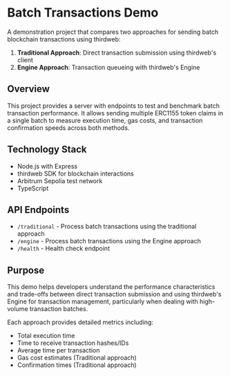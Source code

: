 # Batch Transactions Demo

A demonstration project that compares two approaches for sending batch blockchain transactions using thirdweb:

1. **Traditional Approach**: Direct transaction submission using thirdweb's client
2. **Engine Approach**: Transaction queueing with thirdweb's Engine

## Overview

This project provides a server with endpoints to test and benchmark batch transaction performance. It allows sending multiple ERC1155 token claims in a single batch to measure execution time, gas costs, and transaction confirmation speeds across both methods.

## Technology Stack

- Node.js with Express
- thirdweb SDK for blockchain interactions
- Arbitrum Sepolia test network
- TypeScript

## API Endpoints

- `/traditional` - Process batch transactions using the traditional approach
- `/engine` - Process batch transactions using the Engine approach
- `/health` - Health check endpoint

## Purpose

This demo helps developers understand the performance characteristics and trade-offs between direct transaction submission and using thirdweb's Engine for transaction management, particularly when dealing with high-volume transaction batches.

Each approach provides detailed metrics including:
- Total execution time
- Time to receive transaction hashes/IDs
- Average time per transaction
- Gas cost estimates (Traditional approach)
- Confirmation times (Traditional approach) 
